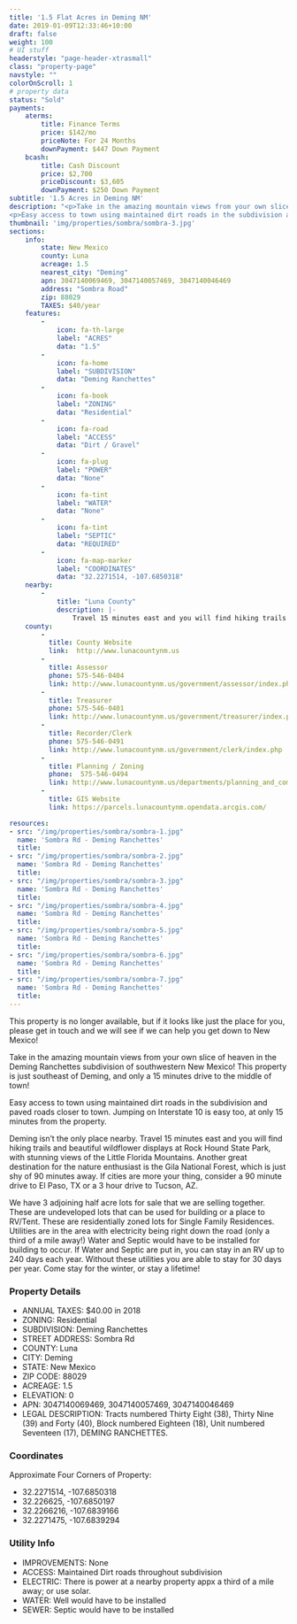 ```yaml
---
title: '1.5 Flat Acres in Deming NM'
date: 2019-01-09T12:33:46+10:00
draft: false
weight: 100
# UI stuff
headerstyle: "page-header-xtrasmall"
class: "property-page"
navstyle: ""
colorOnScroll: 1
# property data
status: "Sold"
payments:
    aterms:
        title: Finance Terms
        price: $142/mo
        priceNote: For 24 Months
        downPayment: $447 Down Payment
    bcash:
        title: Cash Discount
        price: $2,700
        priceDiscount: $3,605
        downPayment: $250 Down Payment        
subtitle: '1.5 Acres in Deming NM'
description: "<p>Take in the amazing mountain views from your own slice of heaven in the Deming Ranchettes subdivision of southwestern New Mexico! This property is just southeast of Deming, and only a 15 minutes drive to the middle of town!</p>
<p>Easy access to town using maintained dirt roads in the subdivision and paved roads closer to town. Jumping on Interstate 10 is easy too, at only 15 minutes from the property.</p>"
thumbnail: 'img/properties/sombra/sombra-3.jpg'
sections:
    info:
        state: New Mexico
        county: Luna
        acreage: 1.5
        nearest_city: "Deming"
        apn: 3047140069469, 3047140057469, 3047140046469 
        address: "Sombra Road"
        zip: 88029 
        TAXES: $40/year
    features:
        -
            icon: fa-th-large
            label: "ACRES"
            data: "1.5"
        -
            icon: fa-home
            label: "SUBDIVISION"
            data: "Deming Ranchettes"
        -
            icon: fa-book
            label: "ZONING"
            data: "Residential"
        -
            icon: fa-road
            label: "ACCESS"
            data: "Dirt / Gravel"
        -
            icon: fa-plug
            label: "POWER"
            data: "None"
        -
            icon: fa-tint
            label: "WATER"
            data: "None"
        -
            icon: fa-tint
            label: "SEPTIC"
            data: "REQUIRED"
        -
            icon: fa-map-marker 
            label: "COORDINATES"
            data: "32.2271514, -107.6850318"
    nearby:
        -
            title: "Luna County"
            description: |-
                Travel 15 minutes east and you will find hiking trails and beautiful wildflower displays at Rock Hound State Park, with stunning views of the Little Florida Mountains. Another great destination for the nature enthusiast is the Gila National Forest, which is just shy of 90 minutes away. If cities are more your thing, consider a 90 minute drive to El Paso, TX or a 3 hour drive to Tucson, AZ.
    county:
        -
          title: County Website
          link:	 http://www.lunacountynm.us
        - 
          title: Assessor
          phone: 575-546-0404
          link: http://www.lunacountynm.us/government/assessor/index.php
        - 
          title: Treasurer
          phone: 575-546-0401
          link: http://www.lunacountynm.us/government/treasurer/index.php
        -
          title: Recorder/Clerk
          phone: 575-546-0491
          link: http://www.lunacountynm.us/government/clerk/index.php
        -
          title: Planning / Zoning
          phone:  575-546-0494
          link: http://www.lunacountynm.us/departments/planning_and_community_development/index.php
        - 
          title: GIS Website
          link:	https://parcels.lunacountynm.opendata.arcgis.com/

resources: 
- src: "/img/properties/sombra/sombra-1.jpg"
  name: 'Sombra Rd - Deming Ranchettes'
  title: 
- src: "/img/properties/sombra/sombra-2.jpg"
  name: 'Sombra Rd - Deming Ranchettes'
  title: 
- src: "/img/properties/sombra/sombra-3.jpg"
  name: 'Sombra Rd - Deming Ranchettes'
  title: 
- src: "/img/properties/sombra/sombra-4.jpg"
  name: 'Sombra Rd - Deming Ranchettes'
  title: 
- src: "/img/properties/sombra/sombra-5.jpg"
  name: 'Sombra Rd - Deming Ranchettes'
  title: 
- src: "/img/properties/sombra/sombra-6.jpg"
  name: 'Sombra Rd - Deming Ranchettes'
  title: 
- src: "/img/properties/sombra/sombra-7.jpg"
  name: 'Sombra Rd - Deming Ranchettes'
  title: 
---
```

This property is no longer available, but if it looks like just the place for you, please get in touch and we will see if we can help you get down to New Mexico!

Take in the amazing mountain views from your own slice of heaven in the Deming Ranchettes subdivision of southwestern New Mexico! This property is just southeast of Deming, and only a 15 minutes drive to the middle of town! 

Easy access to town using maintained dirt roads in the subdivision and paved roads closer to town. Jumping on Interstate 10 is easy too, at only 15 minutes from the property. 

Deming isn’t the only place nearby. Travel 15 minutes east and you will find hiking trails and beautiful wildflower displays at Rock Hound State Park, with stunning views of the Little Florida Mountains. Another great destination for the nature enthusiast is the Gila National Forest, which is just shy of 90 minutes away. If cities are more your thing, consider a 90 minute drive to El Paso, TX or a 3 hour drive to Tucson, AZ.

We have 3 adjoining half acre lots for sale that we are selling together. These are undeveloped lots that can be used for building or a place to RV/Tent. These are residentially zoned lots for Single Family Residences. Utilities are in the area with electricity being right down the road (only a third of a mile away!) Water and Septic would have to be installed for building to occur. If Water and Septic are put in, you can stay in an RV up to 240 days each year. Without these utilities you are able to stay for 30 days per year. Come stay for the winter, or stay a lifetime! 

### Property Details

- ANNUAL TAXES: $40.00 in 2018
- ZONING: Residential 
- SUBDIVISION: Deming Ranchettes
- STREET ADDRESS: Sombra Rd
- COUNTY: Luna
- CITY: Deming
- STATE: New Mexico
- ZIP CODE: 88029
- ACREAGE: 1.5
- ELEVATION: 0
- APN: 3047140069469, 3047140057469, 3047140046469
- LEGAL DESCRIPTION: Tracts numbered Thirty Eight (38), Thirty Nine (39) and Forty (40), Block numbered Eighteen (18), Unit numbered Seventeen (17), DEMING RANCHETTES.

### Coordinates
Approximate Four Corners of Property:

* 32.2271514, -107.6850318
* 32.226625, -107.6850197
* 32.2266216, -107.6839166
* 32.2271475, -107.6839294

### Utility Info
- IMPROVEMENTS: None
- ACCESS: Maintained Dirt roads throughout subdivision
- ELECTRIC: There is power at a nearby property appx a third of a mile away; or use solar. 
- WATER: Well would have to be installed 
- SEWER: Septic would have to be installed